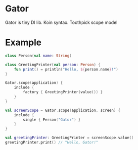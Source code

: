# Gator
Gator is tiny DI lib. Koin syntax. Toothpick scope model

# Example
```Kotlin
class Person(val name: String)

class GreetingPrinter(val person: Person) {
    fun print() = println("Hello, ${person.name}!")
}

Gator.scope(application) {
    include {
        factory { GreetingPrinter(value()) }
    }
}

val screenScope = Gator.scope(application, screen) {
    include {
        single { Person("Gator") }
    }
}

val greetingPrinter: GreetingPrinter = screenScope.value()
greetingPrinter.print() // "Hello, Gator!"
```
